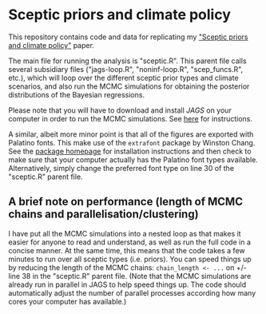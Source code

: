 # Sceptic priors and climate policy

This repository contains code and data for replicating my ["Sceptic priors and climate policy"](https://drive.google.com/file/d/0B6AgOxtQA9dTcjRmZkNjMVhuVFU/view?usp=sharing) paper.

The main file for running the analysis is "sceptic.R". This parent file calls several subsidiary files ("jags-loop.R", "noninf-loop.R", "scep_funcs.R", etc.), which will loop over the different sceptic prior types and climate scenarios, and also run the MCMC simulations for obtaining the posterior distributions of the Bayesian regressions.

Please note that you will have to download and install *JAGS* on your computer in order to run the MCMC simulations. See [here](http://mcmc-jags.sourceforge.net/) for instructions.

A similar, albeit more minor point is that all of the figures are exported with Palatino fonts. This make use of the `extrafont` package by Winston Chang. See the [package homepage](https://github.com/wch/extrafont) for installation instructions and then check to make sure that your computer actually has the Palatino font types available. Alternatively, simply change the preferred font type on line 30 of the "sceptic.R" parent file.

## A brief note on performance (length of MCMC chains and parallelisation/clustering)
I have put all the MCMC simulations into a nested loop as that makes it easier for anyone to read and understand, as well as run the full code in a concise manner. At the same time, this means that the code takes a few minutes to run over all sceptic types (i.e. priors). You can speed things up by reducing the length of the MCMC chains: `chain_length <- ...` on +/- line 38 in the "sceptic.R" parent file. (Note that the MCMC simulations are already run in parallel in JAGS to help speed things up. The code should automatically adjust the number of parallel processes according how many cores your computer has available.)
